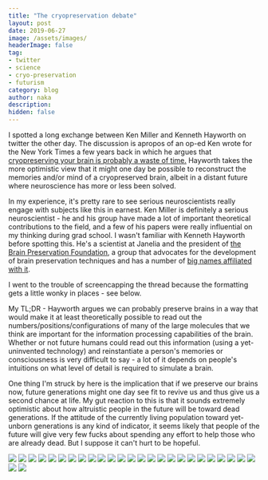 ```yaml
---
title: "The cryopreservation debate"
layout: post
date: 2019-06-27
image: /assets/images/
headerImage: false
tag:
- twitter
- science
- cryo-preservation
- futurism
category: blog
author: naka
description: 
hidden: false
---
```


I spotted a long exchange between Ken Miller and Kenneth Hayworth on twitter the other day. The discussion is apropos of an op-ed Ken wrote for the New York Times a few years back in which he argues that [cryopreserving your brain is probably a waste of time.](https://www.nytimes.com/2015/10/11/opinion/sunday/will-you-ever-be-able-to-upload-your-brain.html) Hayworth takes the more optimistic view that it might one day be possible to reconstruct the memories and/or mind of a cryopreserved brain, albeit in a distant future where neuroscience has more or less been solved. 

In my experience, it's pretty rare to see serious neuroscientists really engage with subjects like this in earnest. Ken Miller is definitely a serious neuroscientist - he and his group have made a lot of important theoretical contributions to the field, and a few of his papers were really influential on my thinking during grad school. I wasn't familiar with Kenneth Hayworth before spotting this. He's a scientist at Janelia and the president of [the Brain Preservation Foundation](http://www.brainpreservation.org/), a group that advocates for the development of brain preservation techniques and has a number of [big names affiliated with it](http://www.brainpreservation.org/advisors/).

I went to the trouble of screencapping the thread because the formatting gets a little wonky in places - see below. 

My TL;DR - Hayworth argues we can probably preserve brains in a way that would make it at least theoretically possible to read out the numbers/positions/configurations of many of the large molecules that we think are important for the information processing capabilities of the brain. Whether or not future humans could read out this information (using a yet-uninvented technology) and reinstantiate a person's memories or consciousness is very difficult to say - a lot of it depends on people's intuitions on what level of detail is required to simulate a brain. 

One thing I'm struck by here is the implication that if we preserve our brains now, future generations might one day see fit to revive us and thus give us a second chance at life. My gut reaction to this is that it sounds extremely optimistic about how altruistic people in the future will be toward dead generations. If the attitude of the currently living population toward yet-unborn generations is any kind of indicator, it seems likely that people of the future will give very few fucks about spending any effort to help those who are already dead. But I suppose it can't hurt to be hopeful. 



![](/assets/images/2019-06-27-the-cryo-preservation-debate/2019-06-26-22-48-14.png)
![](/assets/images/2019-06-27-the-cryo-preservation-debate/2019-06-26-22-55-29.png)
![](/assets/images/2019-06-27-the-cryo-preservation-debate/2019-06-26-22-57-09.png)
![](/assets/images/2019-06-27-the-cryo-preservation-debate/2019-06-26-22-53-41.png)
![](/assets/images/2019-06-27-the-cryo-preservation-debate/2019-06-26-22-49-42.png)
![](/assets/images/2019-06-27-the-cryo-preservation-debate/2019-06-26-22-50-50.png)
![](/assets/images/2019-06-27-the-cryo-preservation-debate/2019-06-26-22-58-40.png)
![](/assets/images/2019-06-27-the-cryo-preservation-debate/2019-06-26-22-59-04.png)
![](/assets/images/2019-06-27-the-cryo-preservation-debate/2019-06-26-22-59-21.png)
![](/assets/images/2019-06-27-the-cryo-preservation-debate/2019-06-26-22-59-37.png)
![](/assets/images/2019-06-27-the-cryo-preservation-debate/2019-06-26-22-59-52.png)
![](/assets/images/2019-06-27-the-cryo-preservation-debate/2019-06-26-23-00-10.png)
![](/assets/images/2019-06-27-the-cryo-preservation-debate/2019-06-26-23-00-27.png)
![](/assets/images/2019-06-27-the-cryo-preservation-debate/2019-06-26-23-00-50.png)
![](/assets/images/2019-06-27-the-cryo-preservation-debate/2019-06-26-23-01-19.png)
![](/assets/images/2019-06-27-the-cryo-preservation-debate/2019-06-26-23-01-40.png)
![](/assets/images/2019-06-27-the-cryo-preservation-debate/2019-06-26-23-02-31.png)
![](/assets/images/2019-06-27-the-cryo-preservation-debate/2019-06-26-23-03-41.png)
![](/assets/images/2019-06-27-the-cryo-preservation-debate/2019-06-26-23-04-00.png)
![](/assets/images/2019-06-27-the-cryo-preservation-debate/2019-06-26-23-04-31.png)
![](/assets/images/2019-06-27-the-cryo-preservation-debate/2019-06-26-23-04-49.png)
![](/assets/images/2019-06-27-the-cryo-preservation-debate/2019-06-26-23-05-06.png)
![](/assets/images/2019-06-27-the-cryo-preservation-debate/2019-06-26-23-05-41.png)
![](/assets/images/2019-06-27-the-cryo-preservation-debate/2019-06-26-23-06-10.png)
![](/assets/images/2019-06-27-the-cryo-preservation-debate/2019-06-26-23-06-47.png)
![](/assets/images/2019-06-27-the-cryo-preservation-debate/2019-06-26-23-07-16.png)
![](/assets/images/2019-06-27-the-cryo-preservation-debate/2019-06-26-23-07-36.png)
